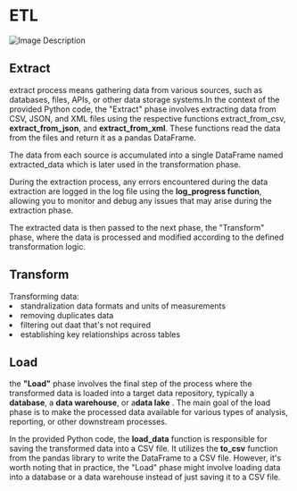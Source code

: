 # ETL

<img src="https://github.com/noraibraheem/ETL/assets/62545277/6e836ce1-2dc6-4602-9aba-d9948d868605" alt="Image Description">


<h2>Extract</h2>
<p> extract process means gathering data from various sources, such as databases, files, APIs, or other data storage systems.In the context of the provided Python code, the "Extract" phase involves extracting data from CSV, JSON, and XML files using the respective functions <b></b>extract_from_csv</b>, <b>extract_from_json</b>, and <b>extract_from_xml</b>. These functions read the data from the files and return it as a pandas DataFrame. </p>

<p>The data from each source is accumulated into a single DataFrame named extracted_data which is later used in the transformation phase.
  
During the extraction process, any errors encountered during the data extraction are logged in the log file using the <b> log_progress function</b>, allowing you to monitor and debug any issues that may arise during the extraction phase.</p>

<p>The extracted data is then passed to the next phase, the "Transform" phase, where the data is processed and modified according to the defined transformation logic.</p>

<h2>Transform </h2>
<ls>Transforming data:
<li>standralization data formats and units of measurements</li>
<li>removing duplicates data</li>
<li>filtering out daat that's not required</li>
<li>establishing key relationships across tables</li>
</ls>

<h2> Load </h2>
<p> the <b>"Load"</b> phase involves the final step of the process where the transformed data is loaded into a target data repository, typically a <b>database</b>, a <b>data warehouse</b>, or a<b>data lake</b> . The main goal of the load phase is to make the processed data available for various types of analysis, reporting, or other downstream processes.</p>

<p>In the provided Python code, the <b>load_data</b> function is responsible for saving the transformed data into a CSV file. It utilizes the <b> to_csv</b> function from the pandas library to write the DataFrame to a CSV file. However, it's worth noting that in practice, the "Load" phase might involve loading data into a database or a data warehouse instead of just saving it to a CSV file.</p>
